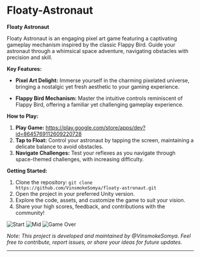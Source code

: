 # Floaty-Astronaut

**Floaty Astronaut**

Floaty Astronaut is an engaging pixel art game featuring a captivating gameplay mechanism inspired by the classic Flappy Bird. Guide your astronaut through a whimsical space adventure, navigating obstacles with precision and skill.

**Key Features:**
- **Pixel Art Delight:** Immerse yourself in the charming pixelated universe, bringing a nostalgic yet fresh aesthetic to your gaming experience.

- **Flappy Bird Mechanism:** Master the intuitive controls reminiscent of Flappy Bird, offering a familiar yet challenging gameplay experience.

**How to Play:**
1. **Play Game:** https://play.google.com/store/apps/dev?id=8645769112609220728
2. **Tap to Float:** Control your astronaut by tapping the screen, maintaining a delicate balance to avoid obstacles.
3. **Navigate Challenges:** Test your reflexes as you navigate through space-themed challenges, with increasing difficulty.

**Getting Started:**
1. Clone the repository: `git clone https://github.com/VinsmokeSomya/floaty-astronaut.git`
2. Open the project in your preferred Unity version.
3. Explore the code, assets, and customize the game to suit your vision.
4. Share your high scores, feedback, and contributions with the community!

![Start](https://github.com/VinsmokeSomya/Floaty-Astronaut/assets/117063787/7a2668ea-4d76-46ca-b217-5ec6d88b43dc)
![Mid](https://github.com/VinsmokeSomya/Floaty-Astronaut/assets/117063787/7c8dc1c4-d6c0-4d3f-bc02-29ef1ff0e84d)
![Game Over](https://github.com/VinsmokeSomya/Floaty-Astronaut/assets/117063787/04b8ae8e-fbfd-45ed-801a-60d7ddc308e4)

*Note: This project is developed and maintained by @VinsmokeSomya. Feel free to contribute, report issues, or share your ideas for future updates.*

---
